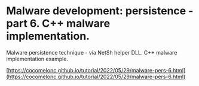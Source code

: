 # Malware development: persistence - part 6. C++ malware implementation.

Malware persistence technique - via NetSh helper DLL. C++ malware implementation example.    

[https://cocomelonc.github.io/tutorial/2022/05/29/malware-pers-6.html](https://cocomelonc.github.io/tutorial/2022/05/29/malware-pers-6.html)
